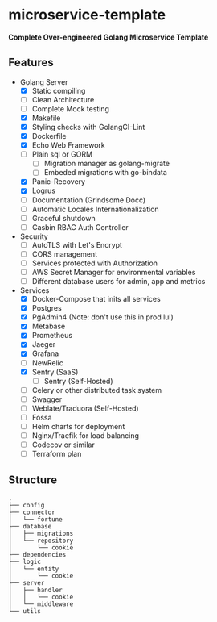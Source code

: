 # microservice-template
**Complete Over-engineered Golang Microservice Template**

## Features
- Golang Server
    - [x] Static compiling
    - [ ] Clean Architecture
    - [ ] Complete Mock testing
    - [x] Makefile
    - [x] Styling checks with GolangCI-Lint
    - [x] Dockerfile
    - [x] Echo Web Framework
    - [ ] Plain sql or GORM
        - [ ] Migration manager as golang-migrate
        - [ ] Embeded migrations with go-bindata
    - [x] Panic-Recovery
    - [x] Logrus
    - [ ] Documentation (Grindsome Docc)
    - [ ] Automatic Locales Internationalization
    - [ ] Graceful shutdown
    - [ ] Casbin RBAC Auth Controller
- Security
    - [ ] AutoTLS with Let's Encrypt
    - [ ] CORS management
    - [ ] Services protected with Authorization
    - [ ] AWS Secret Manager for environmental variables
    - [ ] Different database users for admin, app and metrics
- Services
    - [x] Docker-Compose that inits all services
    - [x] Postgres
    - [x] PgAdmin4 (Note: don't use this in prod lul)
    - [x] Metabase
    - [x] Prometheus
    - [x] Jaeger
    - [x] Grafana
    - [ ] NewRelic
    - [x] Sentry (SaaS)
        - [ ] Sentry (Self-Hosted)
    - [ ] Celery or other distributed task system
    - [ ] Swagger
    - [ ] Weblate/Traduora (Self-Hosted)
    - [ ] Fossa
    - [ ] Helm charts for deployment
    - [ ] Nginx/Traefik for load balancing
    - [ ] Codecov or similar
    - [ ] Terraform plan

## Structure
```
.
├── config
├── connector
│   └── fortune
├── database
│   ├── migrations
│   └── repository
│       └── cookie
├── dependencies
├── logic
│   └── entity
│       └── cookie
├── server
│   ├── handler
│   │   └── cookie
│   └── middleware
└── utils
```

